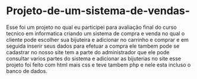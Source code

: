 # Projeto-de-um-sistema-de-vendas-

Esse foi um projeto no qual eu participei para avaliação final do curso tecnico em informatica criando um sistema de compra e venda no qual o cliente pode escolher sua bijuteira e adicionar no carrinho e comprar e em seguida inserir seus dados para efetuar a compra ele tambem pode se cadastrar no nosso site tem a parte do administrador que ele pode consultar varios partes do sistema e adicionar as bijuterias no site esse projeto foi feito com html mais css e teve tambem php e nele esta incluso o banco de dados.
